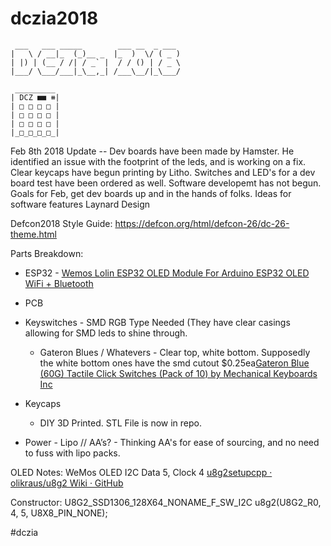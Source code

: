 # dczia2018

```
 ___   ___ _____        ___ __  _ ___
|   \ / __|_  (_)__ _  |_  )  \/ ( _ )
| |) | (__ / /| / _` |  / / () | / _ \
|___/ \___/___|_\__,_| /___\__/|_\___/

 _________
| DCZ ■■ ⧻|
| □ □ □ □ |
| □ □ □ □ |
| □ □ □ □ |
|_□_□_□_□_|

```

Feb 8th 2018 Update --
	Dev boards have been made by Hamster. He identified an issue with the footprint of the leds, and is working on a fix.
	Clear keycaps have begun printing by Litho. Switches and LED's for a dev board test have been ordered as well.
	Software developemt has not begun. 
	Goals for Feb, get dev boards up and in the hands of folks. 
	Ideas for software features
	Laynard Design

Defcon2018 Style Guide: https://defcon.org/html/defcon-26/dc-26-theme.html


Parts Breakdown: 
* ESP32 - [Wemos Lolin ESP32 OLED Module For Arduino ESP32 OLED WiFi + Bluetooth](https://forum.arduino.cc/index.php?topic=495555.0)
* PCB
* Keyswitches - SMD RGB Type Needed (They have clear casings allowing for SMD leds to shine through.
	* Gateron Blues / Whatevers - Clear top, white bottom. Supposedly the white bottom ones have the smd cutout $0.25ea[Gateron Blue (60G) Tactile Click Switches (Pack of 10) by Mechanical Keyboards Inc](https://mechanicalkeyboards.com/shop/index.php?l=product_detail&p=1272)

* Keycaps
	* DIY 3D Printed. STL File is now in repo.
	
* Power - Lipo // AA’s? - Thinking AA's for ease of sourcing, and no need to fuss with lipo packs.

OLED Notes:
WeMos OLED 
I2C Data 5, Clock 4
[u8g2setupcpp · olikraus/u8g2 Wiki · GitHub](https://github.com/olikraus/u8g2/wiki/u8g2setupcpp#ssd1306-128x64_noname)

Constructor:  U8G2_SSD1306_128X64_NONAME_F_SW_I2C u8g2(U8G2_R0, 4, 5, U8X8_PIN_NONE);

#dczia
